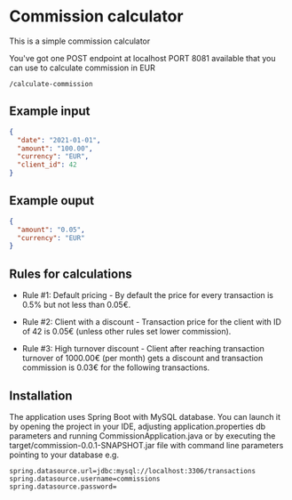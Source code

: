 # Commission calculator

This is a simple commission calculator

You've got one POST endpoint at localhost PORT 8081 available that you can use to calculate commission in EUR

```
/calculate-commission
```


## Example input
```json
{
  "date": "2021-01-01",
  "amount": "100.00",
  "currency": "EUR",
  "client_id": 42
}
```

## Example ouput
```json
{
  "amount": "0.05",
  "currency": "EUR"
}
```

## Rules for calculations

- Rule #1: Default pricing - By default the price for every transaction is 0.5% but not less than 0.05€.

- Rule #2: Client with a discount - Transaction price for the client with ID of 42 is 0.05€ (unless other rules set lower commission).

- Rule #3: High turnover discount - Client after reaching transaction turnover of 1000.00€ (per month) gets a discount and transaction commission is 0.03€ for the following transactions.

## Installation

The application uses Spring Boot with MySQL database. You can launch it by opening the project in your IDE, adjusting application.properties db parameters and running CommissionApplication.java or by executing the target/commission-0.0.1-SNAPSHOT.jar file with command line parameters pointing to your database e.g.

```properties
spring.datasource.url=jdbc:mysql://localhost:3306/transactions
spring.datasource.username=commissions
spring.datasource.password=
```
